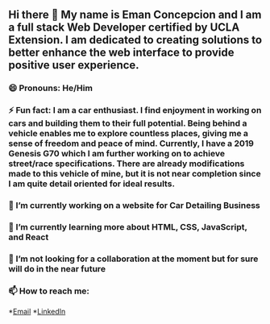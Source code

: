 ## Hi there 👋 My name is Eman Concepcion and I am a full stack Web Developer certified by UCLA Extension. I am dedicated to creating solutions to better enhance the web interface to provide positive user experience.

### 😄 Pronouns: He/Him

### ⚡ Fun fact: I am a car enthusiast. I find enjoyment in working on cars and building them to their full potential. Being behind a vehicle enables me to explore countless places, giving me a sense of freedom and peace of mind. Currently, I have a 2019 Genesis G70 which I am further working on to achieve street/race specifications. There are already modifications made to this vehicle of mine, but it is not near completion since I am quite detail oriented for ideal results.

### 🔭 I’m currently working on a website for Car Detailing Business

### 🌱 I’m currently learning more about HTML, CSS, JavaScript, and React

### 👯 I’m not looking for a collaboration at the moment but for sure will do in the near future

### 📫 How to reach me:
*[Email](Concepcion_eman@yahoo.com)
*[LinkedIn](https://www.linkedin.com/in/eman-concepcion-a209b8231/)
